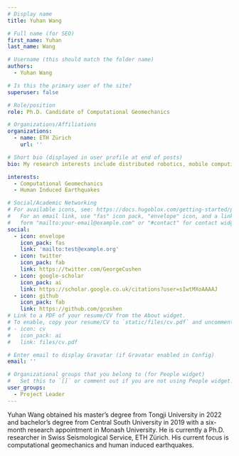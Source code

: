 ```yaml
---
# Display name
title: Yuhan Wang

# Full name (for SEO)
first_name: Yuhan
last_name: Wang

# Username (this should match the folder name)
authors:
  - Yuhan Wang

# Is this the primary user of the site?
superuser: false

# Role/position
role: Ph.D. Candidate of Computational Geomechanics

# Organizations/Affiliations
organizations:
  - name: ETH Zürich
    url: ''

# Short bio (displayed in user profile at end of posts)
bio: My research interests include distributed robotics, mobile computing and programmable matter.

interests:
  - Computational Geomechanics 
  - Human Induced Earthquakes

# Social/Academic Networking
# For available icons, see: https://docs.hugoblox.com/getting-started/page-builder/#icons
#   For an email link, use "fas" icon pack, "envelope" icon, and a link in the
#   form "mailto:your-email@example.com" or "#contact" for contact widget.
social:
  - icon: envelope
    icon_pack: fas
    link: 'mailto:test@example.org'
  - icon: twitter
    icon_pack: fab
    link: https://twitter.com/GeorgeCushen
  - icon: google-scholar
    icon_pack: ai
    link: https://scholar.google.co.uk/citations?user=sIwtMXoAAAAJ
  - icon: github
    icon_pack: fab
    link: https://github.com/gcushen
# Link to a PDF of your resume/CV from the About widget.
# To enable, copy your resume/CV to `static/files/cv.pdf` and uncomment the lines below.
# - icon: cv
#   icon_pack: ai
#   link: files/cv.pdf

# Enter email to display Gravatar (if Gravatar enabled in Config)
email: ''

# Organizational groups that you belong to (for People widget)
#   Set this to `[]` or comment out if you are not using People widget.
user_groups:
  - Project Leader
---
```


Yuhan Wang obtained his master’s degree from Tongji University in 2022 and bachelor’s degree from Central South University in 2019 with a six-month research appointment in Monash University. He is currently a Ph.D. researcher in Swiss Seismological Service, ETH Zürich. His current focus is computational geomechanics and human induced earthquakes.



